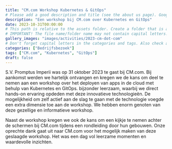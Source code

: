 ```yaml
---
title: "CM.com Workshop Kubernetes & GitOps"
# Please add a good description and title (see the about us page). Google uses it to recommend the website
description: "Een workshop bij CM.com over Kubernetes en GitOps"
date: 2023-10-31T00:00:00
# This path is relative to the assets folder. Create a folder that is assets/images/activities/file-name
# IMPORTANT! The file name/folder name may not contain capital letters!
gallery_images: "images/activities/2023-cm-dot-com"
# Don't forget capital letters in the categories and tags. Also check all categories and tags by loading the activities page and looking at the list.
categories: ["Bedrijfsbezoek"]
tags: ["CM.com", "Kubernetes", "GitOps"]
draft: false
---
```


S.V. Promptus Imperii was op 31 oktober 2023 te gast bij CM.com. Bij aankomst werden we hartelijk ontvangen en kregen we de kans om deel te nemen aan een workshop over het deployen van apps in de cloud met behulp van Kubernetes en GitOps. bijzonder leerzaam, waarbij we direct hands-on ervaring opdeden met deze innovatieve technologieën. De mogelijkheid om zelf actief aan de slag te gaan met de technologie voegde een extra dimensie toe aan de workshop. We hebben enorm genoten van deze gezellige en informatieve workshop.

Naast de workshop kregen we ook de kans om een kijkje te nemen achter de schermen bij CM.com tijdens een rondleiding door hun gebouwen. Onze oprechte dank gaat uit naar CM.com voor het mogelijk maken van deze geslaagde workshop. Het was een dag vol leerzame momenten en waardevolle inzichten.